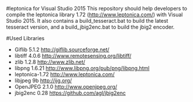 #leptonica for Visual Studio 2015
This repository should help developers to compile the leptonica library 1.72 (http://www.leptonica.com/) with Visual Studio 2015. It also contains a build_tesseract.bat to build the latest tesseract version, and a build_jbig2enc.bat to build the jbig2 encoder. 


#Used Libraries
* Giflib 5.1.2  http://giflib.sourceforge.net/
* libtiff 4.0.6  http://www.remotesensing.org/libtiff/
* zlib 1.2.8 http://www.zlib.net/
* libpng 1.6.21  http://www.libpng.org/pub/png/libpng.html
* leptonica-1.72 http://www.leptonica.com/
* libjpeg 9b http://ijg.org/
* OpenJPEG 2.1.0 http://www.openjpeg.org/
* jbig2enc 0.28 https://github.com/agl/jbig2enc
